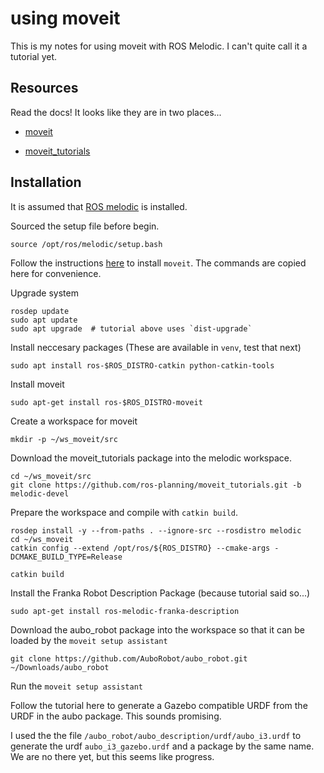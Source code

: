 # using moveit

This is my notes for using moveit with ROS Melodic. I can't quite call it a tutorial yet.

## Resources

Read the docs! It looks like they are in two places...

 - [moveit](https://moveit.ros.org/)

 - [moveit_tutorials](http://docs.ros.org/en/melodic/api/moveit_tutorials/html/doc/getting_started/getting_started.html#install-ros-and-catkin) 


## Installation

It is assumed that [ROS melodic](http://wiki.ros.org/melodic/Installation/Ubuntu) is installed.

Sourced the setup file before begin.

```
source /opt/ros/melodic/setup.bash
```


Follow the instructions [here](http://docs.ros.org/en/melodic/api/moveit_tutorials/html/doc/getting_started/getting_started.html#install-ros-and-catkin) to install `moveit`. The commands are copied here for convenience. 

Upgrade system

```
rosdep update
sudo apt update
sudo apt upgrade  # tutorial above uses `dist-upgrade`
```

Install neccesary packages (These are available in `venv`, test that next)

```
sudo apt install ros-$ROS_DISTRO-catkin python-catkin-tools
```

Install moveit

```
sudo apt-get install ros-$ROS_DISTRO-moveit
```

Create a workspace for moveit

```
mkdir -p ~/ws_moveit/src
```

Download the moveit_tutorials package into the melodic workspace.
```
cd ~/ws_moveit/src
git clone https://github.com/ros-planning/moveit_tutorials.git -b melodic-devel

```

Prepare the workspace and compile with `catkin build`. 

```
rosdep install -y --from-paths . --ignore-src --rosdistro melodic
cd ~/ws_moveit
catkin config --extend /opt/ros/${ROS_DISTRO} --cmake-args -DCMAKE_BUILD_TYPE=Release

catkin build
```

Install the Franka Robot Description Package (because tutorial said so...)

```
sudo apt-get install ros-melodic-franka-description
```

Download the aubo_robot package into the workspace so that it can be loaded by the `moveit setup assistant`

```
git clone https://github.com/AuboRobot/aubo_robot.git ~/Downloads/aubo_robot
```

Run the `moveit setup assistant` 

Follow the tutorial here to generate a Gazebo compatible URDF from the URDF in the aubo package. This sounds promising.

I used the the file `/aubo_robot/aubo_description/urdf/aubo_i3.urdf` to generate the urdf `aubo_i3_gazebo.urdf` and a package by the same name. We are no there yet, but this seems like progress.


